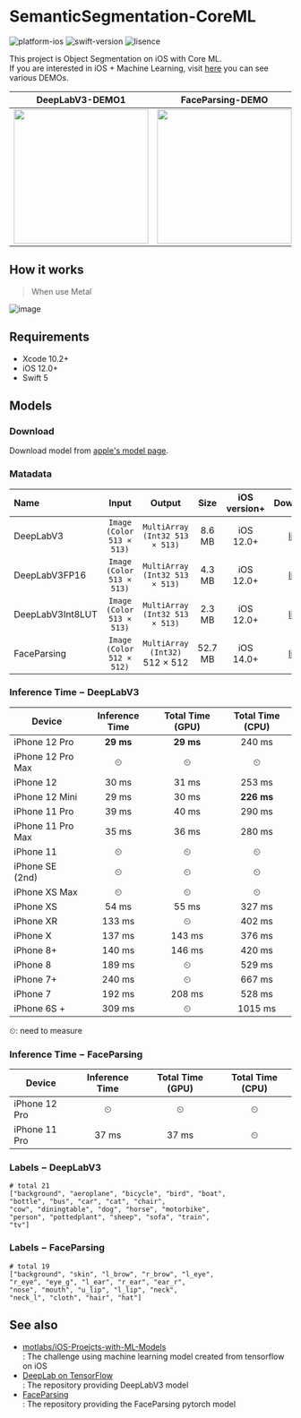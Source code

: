 # SemanticSegmentation-CoreML

![platform-ios](https://img.shields.io/badge/platform-ios-lightgrey.svg)
![swift-version](https://img.shields.io/badge/swift-5.0-red.svg)
![lisence](https://img.shields.io/badge/license-MIT-black.svg)

This project is Object Segmentation on iOS with Core ML.<br>If you are interested in iOS + Machine Learning, visit [here](https://github.com/motlabs/iOS-Proejcts-with-ML-Models) you can see various DEMOs.<br>

| DeepLabV3-DEMO1                                              | FaceParsing-DEMO                                             | DeepLabV3-DEMO-2                              | DeepLabV3-DEMO-3                              |
| ------------------------------------------------------------ | ------------------------------------------------------------ | --------------------------------------------- | --------------------------------------------- |
| <img src="https://user-images.githubusercontent.com/37643248/99242802-167ad280-2843-11eb-959a-5fe3b169d8f0.gif" width=240px> | <img src="https://user-images.githubusercontent.com/37643248/110972921-e8943d80-839f-11eb-9559-2a32d3b56de0.gif" width=240px> | <img src="resource/IMG_3633.PNG" width=240px> | <img src="resource/IMG_3635.PNG" width=240px> |

## How it works

> When use Metal

![image](https://user-images.githubusercontent.com/37643248/100520189-da9b2200-31df-11eb-928f-db6f503ea4e0.png)

## Requirements

- Xcode 10.2+
- iOS 12.0+
- Swift 5

## Models

### Download

Download model from [apple's model page](https://developer.apple.com/machine-learning/models/).

### Matadata

| Name             |           Input           |             Output             |  Size   | iOS version+ |                           Download                           |
| :--------------- | :-----------------------: | :----------------------------: | :-----: | :----------: | :----------------------------------------------------------: |
| DeepLabV3        | `Image (Color 513 × 513)` | `MultiArray (Int32 513 × 513)` | 8.6 MB  |  iOS 12.0+   | [link](https://developer.apple.com/machine-learning/models/) |
| DeepLabV3FP16    | `Image (Color 513 × 513)` | `MultiArray (Int32 513 × 513)` | 4.3 MB  |  iOS 12.0+   | [link](https://developer.apple.com/machine-learning/models/) |
| DeepLabV3Int8LUT | `Image (Color 513 × 513)` | `MultiArray (Int32 513 × 513)` | 2.3 MB  |  iOS 12.0+   | [link](https://developer.apple.com/machine-learning/models/) |
| FaceParsing      | `Image (Color 512 × 512)` | `MultiArray (Int32)` 512 × 512 | 52.7 MB |  iOS 14.0+   | [link](https://github.com/tucan9389/SemanticSegmentation-CoreML/releases/download/support-face-parsing/FaceParsing.mlmodel) |

### Inference Time − DeepLabV3

| Device            | Inference Time | Total Time (GPU) | Total Time (CPU) |
| ----------------- | :------------: | :--------------: | :--------------: |
| iPhone 12 Pro     |   **29 ms**    |    **29 ms**     |      240 ms      |
| iPhone 12 Pro Max |       ⏲        |        ⏲        |        ⏲        |
| iPhone 12         |     30 ms      |      31 ms       |     253 ms       |
| iPhone 12 Mini    |     29 ms      |      30 ms       |   **226 ms**     |
| iPhone 11 Pro     |     39 ms      |      40 ms       |      290 ms      |
| iPhone 11 Pro Max |     35 ms      |      36 ms       |      280 ms      |
| iPhone 11         |       ⏲        |        ⏲         |        ⏲        |
| iPhone SE (2nd)   |       ⏲        |        ⏲         |        ⏲        |
| iPhone XS Max     |       ⏲        |        ⏲         |        ⏲        |
| iPhone XS         |     54 ms      |      55 ms        |      327 ms      |
| iPhone XR         |     133 ms     |        ⏲         |      402 ms      |
| iPhone X          |     137 ms     |      143 ms       |      376 ms      |
| iPhone 8+         |     140 ms     |      146 ms       |      420 ms      |
| iPhone 8          |     189 ms     |        ⏲         |      529 ms      |
| iPhone 7+         |     240 ms     |        ⏲         |      667 ms      |
| iPhone 7          |     192 ms     |      208 ms       |      528 ms      |
| iPhone 6S +       |     309 ms     |        ⏲         |     1015 ms      |

⏲: need to measure

### Inference Time − FaceParsing

| Device        | Inference Time | Total Time (GPU) | Total Time (CPU) |
| ------------- | :------------: | :--------------: | :--------------: |
| iPhone 12 Pro |       ⏲        |        ⏲         |        ⏲         |
| iPhone 11 Pro |     37 ms      |      37 ms       |        ⏲         |

### Labels − DeepLabV3

```
# total 21
["background", "aeroplane", "bicycle", "bird", "boat", 
"bottle", "bus", "car", "cat", "chair", 
"cow", "diningtable", "dog", "horse", "motorbike", 
"person", "pottedplant", "sheep", "sofa", "train", 
"tv"]
```

### Labels − FaceParsing

```
# total 19
["background", "skin", "l_brow", "r_brow", "l_eye", 
"r_eye", "eye_g", "l_ear", "r_ear", "ear_r", 
"nose", "mouth", "u_lip", "l_lip", "neck", 
"neck_l", "cloth", "hair", "hat"]
```

## See also

- [motlabs/iOS-Proejcts-with-ML-Models](https://github.com/motlabs/iOS-Proejcts-with-ML-Models)<br>
  : The challenge using machine learning model created from tensorflow on iOS
- [DeepLab on TensorFlow](https://github.com/tensorflow/models/tree/master/research/deeplab)<br>
  : The repository providing DeepLabV3 model
- [FaceParsing](https://github.com/zllrunning/face-parsing.PyTorch)<Br>: The repository providing the FaceParsing pytorch model
